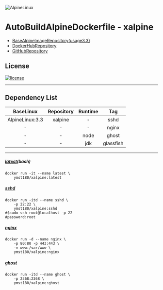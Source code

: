 ![AlpineLinux](https://raw.githubusercontent.com/ymst180/xalpine/master/src/alpinelinux.png)  
  
# AutoBuildAlpineDockerfile - xalpine
- [BaseAlpineImageRepository(usage3.3)](https://hub.docker.com/_/alpine/)  
- [DockerHubRepository](https://hub.docker.com/r/ymst180/xalpine/)  
- [GitHubRepository](https://github.com/ymst180/xalpine)  
  
## License
[![license](https://img.shields.io/github/license/mashape/apistatus.svg?maxAge=2592000)](https://github.com/ymst180/xalpine/blob/master/src/LICENSE)
- - -
## Dependency List
| BaseLinux			| Repository| Runtime		| Tag		|
|:-----------------:|:---------:|:-------------:|:---------:|
| AlpineLinux:3.3	| xalpine	| -				| sshd		|
| -					| -			| -				| nginx		|
| -					| -			| node			| ghost		|
| -					| -			| jdk			| glassfish	|
- - -
  
##### [latest](https://github.com/ymst180/xalpine/blob/master/latest/Dockerfile)(bash)
```
docker run -it --name latest \
	ymst180/xalpine:latest
```
  
##### [sshd](https://github.com/ymst180/xalpine/blob/master/latest/Dockerfile)
```
docker run -itd --name sshd \ 
	-p 22:22 \
	ymst180/xalpine:sshd
#$sudo ssh root@localhost -p 22
#password:root
```
  
##### [nginx](https://github.com/ymst180/xalpine/blob/master/nginx/Dockerfile)
```
docker run -d --name nginx \
	-p 80:80 -p 443:443 \
	-v www:/var/www \
	ymst180/xalpine:nginx
```
  
##### [ghost](https://github.com/ymst180/xalpine/blob/master/ghost/Dockerfile)
```
docker run -itd --name ghost \ 
	-p 2368:2368 \
	ymst180/xalpine:ghost
```
  

